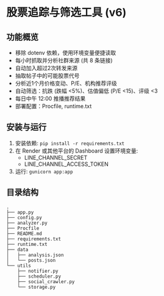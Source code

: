 # 股票追踪与筛选工具 (v6)

## 功能概览
- 移除 dotenv 依赖，使用环境变量便捷读取
- 每小时抓取并分析社群来源 (共 8 条链接)
- 自动加入超过2次转发来源
- 抽取帖子中的可能股票代号
- 分析近1个月价格变动、P/E、机构推荐评级
- 自动筛选：抗跌 (跌幅 <5%)、估值偏低 (P/E <15)、评级 <3
- 每日中午 12:00 推播推荐结果
- 部署配置：Procfile, runtime.txt

## 安装与运行
1. 安装依赖: `pip install -r requirements.txt`
2. 在 Render 或其他平台的 Dashboard 设置环境变量:
   - LINE_CHANNEL_SECRET
   - LINE_CHANNEL_ACCESS_TOKEN
3. 运行: `gunicorn app:app`

## 目录结构
```
.
├── app.py
├── config.py
├── analyzer.py
├── Procfile
├── README.md
├── requirements.txt
├── runtime.txt
├── data
│   ├── analysis.json
│   └── posts.json
└── utils
    ├── notifier.py
    ├── scheduler.py
    ├── social_crawler.py
    └── storage.py
```
